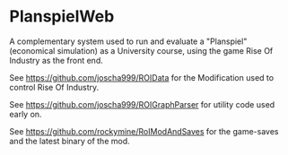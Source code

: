 # PlanspielWeb

A complementary system used to run and evaluate a "Planspiel" (economical simulation) as a University course, using the game Rise Of Industry as the front end.

See https://github.com/joscha999/ROIData for the Modification used to control Rise Of Industry.

See https://github.com/joscha999/ROIGraphParser for utility code used early on.

See https://github.com/rockymine/RoIModAndSaves for the game-saves and the latest binary of the mod.

